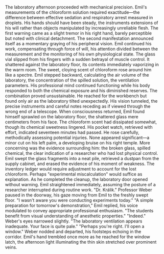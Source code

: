 The laboratory afternoon proceeded with mechanical precision. Emil's measurements of the chloroform solution required exactitude—the difference between effective sedation and respiratory arrest measured in droplets. His hands should have been steady, the instruments extensions of his will rather than objects manipulated by increasingly unreliable flesh.
The first warning came as a slight tremor in his right hand, barely perceptible but noted with clinical detachment. The second manifestation announced itself as a momentary graying of his peripheral vision. Emil continued his work, compensating through force of will, his attention divided between the measurement and the monitoring of his own physiological state.
The glass vial slipped from his fingers with a sudden betrayal of muscle control. It shattered against the laboratory floor, its contents immediately vaporizing in the warm room. The sweet, cloying scent of chloroform rose around him like a spectre.
Emil stepped backward, calculating the air volume of the laboratory, the concentration of the spilled solution, the ventilation parameters. His professional mind continued functioning while his body responded to both the chemical exposure and his diminished reserves. The combination proved unsustainable.
He reached for the workbench but found only air as the laboratory tilted unexpectedly. His vision tunneled, the precise instruments and careful notes receding as if viewed through the wrong end of a telescope.
When consciousness returned, Emil found himself sprawled on the laboratory floor, the shattered glass mere centimeters from his face. The chloroform scent had dissipated somewhat, though its chemical sweetness lingered. His pocket watch, retrieved with effort, indicated seventeen minutes had passed.
He rose carefully, methodically assessing potential injuries. None appeared significant—a minor cut on his left palm, a developing bruise on his right temple. More concerning was the evidence surrounding him: the broken glass, spilled chemical, the clear indication of a researcher who had lost physical control.
Emil swept the glass fragments into a neat pile, retrieved a dustpan from the supply cabinet, and erased the evidence of his moment of weakness. The inventory ledger would require adjustment to account for the lost chloroform. Perhaps "experimental miscalculation" would suffice as explanation.
As he completed the cleanup, the laboratory door opened without warning. Emil straightened immediately, assuming the posture of a researcher interrupted during routine work.
"Dr. Králik." Professor Weber paused in the doorway, his gaze moving from Emil to the freshly swept floor. "I wasn't aware you were conducting experiments today."
"A simple preparation for tomorrow's demonstration," Emil replied, his voice modulated to convey appropriate professional enthusiasm. "The students benefit from visual understanding of anesthetic properties."
"Indeed." Weber's eyes narrowed slightly. "The laboratory ventilation appears inadequate. Your face is quite pale."
"Perhaps you're right. I'll open a window."
Weber nodded and departed, his footsteps echoing in the corridor. Emil's hand trembled once more as he reached for the window latch, the afternoon light illuminating the thin skin stretched over prominent veins.